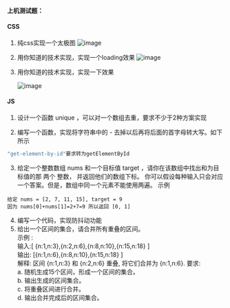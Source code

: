 #### 上机测试题：

#### CSS

1. 纯css实现一个太极图
   ![image](https://user-images.githubusercontent.com/65204427/185289232-4516344c-8ab1-42ec-bbae-3e3caf889dc3.png)


2. 用你知道的技术实现，实现一个loading效果
   ![image](https://user-images.githubusercontent.com/65204427/185289151-e83bbde0-eced-46b8-b420-8060e0b2bf00.png)<br>

   


3. 用你知道的技术实现，实现一下效果

   ![image](http://www.softeem.xin:8090/upload/2022/04/16be0c763481102b-326c0d0182a443d484494e0c3f243759.gif)

   

#### JS

1. 设计一个函数 unique ，可以对一个数组去重，要求不少于2种方案实现

2. 编写一个函数，实现将字符串中的 - 去掉以后再将后面的首字母转大写。如下所示

```js
"get-element-by-id"要求转为getElementById
```



3. 给定一个整数数组 nums 和一个目标值 target ，请你在该数组中找出和为目标值的那 两个 整数， 并返回他们的数组下标。
   你可以假设每种输入只会对应一个答案。但是，数组中同一个元素不能使用两遍。
   示例

```
给定 nums = [2, 7, 11, 15], target = 9
因为 nums[0]+nums[1]=2+7=9 所以返回 [0, 1]
```

4. 编写一个代码，实现防抖动功能
5. 给出一个区间的集合，请合并所有重叠的区间。  <br>示例 : <br>输入:[ {n:1,n:3},{n:2,n:6},{n:8,n:10},{n:15,n:18} ]<br>
   输出: [{n:1,n:6},{n:8,n:10},{n:15,n:18} ]<br>
   解释: 区间 {n:1,n:3} 和 {n:2,n:6} 重叠, 将它们合并为 {n:1,n:6}. 要求:<br>
   a. 随机生成15个区间，形成一个区间的集合。 <br>
   b. 输出生成的区间集合。<br>
   c. 将重叠区间进行合并。<br>
   d. 输出合并完成后的区间集合。<br>
